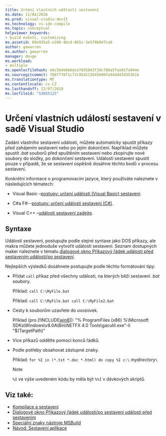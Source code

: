 ```yaml
---
title: Určení vlastních událostí sestavení
ms.date: 11/04/2016
ms.prod: visual-studio-dev15
ms.technology: vs-ide-compile
ms.topic: conceptual
helpviewer_keywords:
- build events, customizing
ms.assetid: 69e935a5-e208-4bcd-865c-3e5f9b047ca8
author: gewarren
ms.author: gewarren
manager: douge
ms.workload:
- multiple
ms.openlocfilehash: e6c5bde6b6dce7655043f3dc766a5faa81fa944e
ms.sourcegitcommit: 708f77071c73c95d212645b00fa943d45d35361b
ms.translationtype: MT
ms.contentlocale: cs-CZ
ms.lasthandoff: 12/07/2018
ms.locfileid: "53055125"
---
```

# <a name="specify-custom-build-events-in-visual-studio"></a>Určení vlastních událostí sestavení v sadě Visual Studio

Zadání vlastního sestavení události, můžete automaticky spustit příkazy před zahájením sestavení nebo po jejím dokončení. Například můžete spustit *.bat* souborů před spuštěním sestavení nebo zkopírujte nové soubory do složky, po dokončení sestavení. Události sestavení spustit pouze v případě, že se sestavení úspěšně dosáhne těchto bodů v procesu sestavení.

 Konkrétní informace o programovacím jazyce, který používáte naleznete v následujících tématech:

-   Visual Basic –[postupy: určení události (Visual Basic) sestavení](../ide/how-to-specify-build-events-visual-basic.md).

-   C#a F#--[postupy: určení událostí sestavení (C#)](../ide/how-to-specify-build-events-csharp.md).

-   Visual C++ –[události sestavení zadejte](/cpp/ide/specifying-build-events).

## <a name="syntax"></a>Syntaxe

Události sestavení, postupujte podle stejné syntaxe jako DOS příkazy, ale makra můžete jednoduše vytvořit události sestavení. Seznam dostupných maker naleznete v tématu [dialogové okno Příkazový řádek události před sestavením události/po sestavení](../ide/reference/pre-build-event-post-build-event-command-line-dialog-box.md).

 Nejlepších výsledků dosáhnete postupujte podle těchto formátování tipy:

- Přidat `call` příkaz před všechny události, na kterých běží sestavení *.bat* soubory.

   Příklad: `call C:\MyFile.bat`

   Příklad: `call C:\MyFile.bat call C:\MyFile2.bat`

- Cesty k souborům uzavřete do uvozovek.

   Příklad (pro [!INCLUDE[win8](../debugger/includes/win8_md.md)]): "% ProgramFiles (x86) %\Microsoft SDKs\Windows\v8.0A\Bin\NETFX 4.0 Tools\gacutil.exe"-li "$(TargetPath)"

- Více příkazů oddělte pomocí konců řádků.

- Podle potřeby obsahovat zástupné znaky.

   Příklad: `for %I in (*.txt *.doc *.html) do copy %I c:\` *mydirectory*`\`

  > [!NOTE]
  >  `%I` ve výše uvedeném kódu by měla být `%%I` v dávkových skriptů.

## <a name="see-also"></a>Viz také:

- [Kompilace a sestavení](../ide/compiling-and-building-in-visual-studio.md)
- [Dialogové okno Příkazový řádek události/po sestavení události před sestavením](../ide/reference/pre-build-event-post-build-event-command-line-dialog-box.md)
- [Speciální znaky nástroje MSBuild](../msbuild/msbuild-special-characters.md)
- [Návod: Sestavení aplikace](../ide/walkthrough-building-an-application.md)

